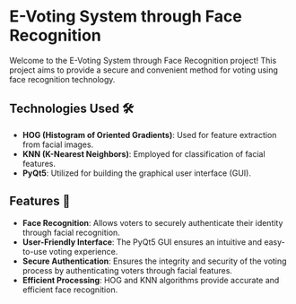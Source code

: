 # E-Voting System through Face Recognition

Welcome to the E-Voting System through Face Recognition project! This project aims to provide a secure and convenient method for voting using face recognition technology.

## Technologies Used 🛠️
- **HOG (Histogram of Oriented Gradients)**: Used for feature extraction from facial images.
- **KNN (K-Nearest Neighbors)**: Employed for classification of facial features.
- **PyQt5**: Utilized for building the graphical user interface (GUI).

## Features 🚀
- **Face Recognition**: Allows voters to securely authenticate their identity through facial recognition.
- **User-Friendly Interface**: The PyQt5 GUI ensures an intuitive and easy-to-use voting experience.
- **Secure Authentication**: Ensures the integrity and security of the voting process by authenticating voters through facial features.
- **Efficient Processing**: HOG and KNN algorithms provide accurate and efficient face recognition.

